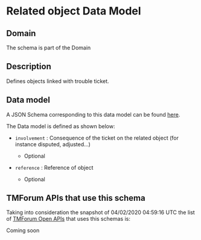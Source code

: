 # Related object Data Model

## Domain

The  schema is part of the  Domain

## Description

Defines objects linked with trouble ticket.

## Data model

A JSON Schema corresponding to this data model can be found
[here](https://github.com/tmforum-rand/schemas/blob/candidates/Common/RelatedObject.schema.json).

The Data model is defined as shown below:

- `involvement` : Consequence of the ticket on the related object (for instance disputed, adjusted...)

  - Optional


- `reference` : Reference of object

  - Optional






## TMForum APIs that use this schema

Taking into consideration the snapshot of 04/02/2020 04:59:16 UTC the list of [TMForum Open APIs](https://www.tmforum.org/open-apis/) that uses this schemas is:

Coming soon